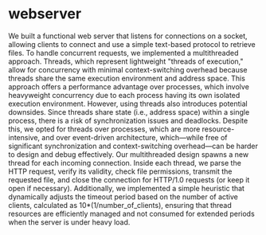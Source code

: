 # webserver
We built a functional web server that listens for connections on a socket, allowing clients to connect and use a simple text-based protocol to retrieve files. To handle concurrent requests, we implemented a multithreaded approach. Threads, which represent lightweight "threads of execution," allow for concurrency with minimal context-switching overhead because threads share the same execution environment and address space. This approach offers a performance advantage over processes, which involve heavyweight concurrency due to each process having its own isolated execution environment.
However, using threads also introduces potential downsides. Since threads share state (i.e., address space) within a single process, there is a risk of synchronization issues and deadlocks. Despite this, we opted for threads over processes, which are more resource-intensive, and over event-driven architecture, which—while free of significant synchronization and context-switching overhead—can be harder to design and debug effectively.
Our multithreaded design spawns a new thread for each incoming connection. Inside each thread, we parse the HTTP request, verify its validity, check file permissions, transmit the requested file, and close the connection for HTTP/1.0 requests (or keep it open if necessary). Additionally, we implemented a simple heuristic that dynamically adjusts the timeout period based on the number of active clients, calculated as 10*(1/number_of_clients), ensuring that thread resources are efficiently managed and not consumed for extended periods when the server is under heavy load.